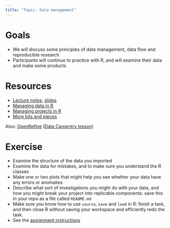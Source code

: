 ```yaml
---
title: "Topic: Data management"
---
```


Goals
=====

-   We will discuss some principles of data management, data flow and
    reproducible research
-   Participants will continue to practice with R, and will examine
    their data and make some products

Resources
=========

- [Lecture notes](../lectures/cleaning.notes.html); [slides](../lectures/cleaning.slides.html)
-   [Managing data in R](../tips/Managing_data_in_R.html)
-   [Managing projects in R](../tips/Managing_projects_in_R.html)
-   [More bits and pieces](../tips/More_bits_and_pieces.html)

Also: [OpenRefine](http://openrefine.org)  ([Data Carpentry lesson](https://datacarpentry.org/OpenRefine-ecology-lesson/))

Exercise
========

* Examine the structure of the data you imported 
* Examine the data for mistakes, and to make sure you understand the R classes
* Make one or two plots that might help you see whether your data have any errors or anomalies
* Describe what sort of investigations you might do with your data, and how you might break your project into replicable components: save this in your repo as a file called `README.md`
* Make sure you know how to use `source`, `save` and `load` in R: finish a task, and then close R without saving your workspace and efficiently redo the task.
* See the [assignment instructions](../admin/assignments.html)

